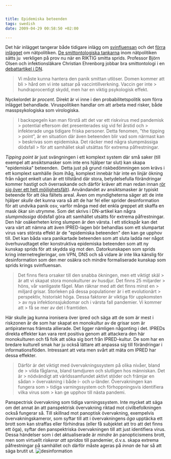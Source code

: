 ```yaml
--- 


title: Epidemiska beteenden 
tags: swedish 
date: 2009-04-29 00:58:50 +02:00 

---
```


Det här inlägget tangerar både tidigare inlägg om [svinfluensan](2009-04-27-smittor-geometri-och-information-om-svinfluensan.html) och det [förra inlägget](2009-04-27-fwd-jonas-andersson-om-natpolitik.html) om nätpolitiken. [De smittontologiska tankarna](http://christopherkullenberg.se/?p=336) inom nätpolitiken sätts ju  verkligen på prov nu när en RIKTIG smitta sprids. Professor Björn Olsen och infektionsläkare Christian Ehrenborg jobbar bra smittontologi i en [debattartikel i DN](http://www.dn.se/opinion/debatt/svininfluensan-har-kraft-att-utvecklas-till-pandemi-1.853714).

> Vi måste kunna hantera den panik smittan utlöser. Domen kommer att bli > hård om vi inte satsar på vaccintillverkning. Vaccin ger inte > hundraprocentigt skydd, men har en viktig psykologisk effekt.

Nyckelordet är *procent*. Direkt är vi inne i den probabilitetspolitik som förra inlägget behandlade. Viruspolitiken handlar om att arbeta med risker, både masspsykologiska som virologiska.

> I backspegeln kan man förstå att det var ett riskvirus med pandemisk > potential eftersom det presenterades sig vid fel årstid och > infekterade unga tidigare friska personer. Detta fenomen, ”the tipping > point”, är en situation där även beteenden blir vad som närmast kan > beskrivas som epidemiska. Det räcker med några slumpmässiga dödsfall > för att samhället skall utsättas för extrema påfrestningar.

*Tipping point* är just svängningen i ett komplext system där små saker (till exempel att ansiktsmasker som inte ens hjälper tar slut) kan skapa "epidemiska" beteenden.  Detta just på grund riskbedömningen som krävs i ett komplext samhälle (kom ihåg, komplext innebär här inte en linjär ökning från något enkelt utan är ett tillstånd där stora, betydelsefulla förändringar kommer hastigt och överraskande och därför kräver att man redan innan [rör sig över ett helt möjlighetsfält](2008-10-01-wayne-gretzky-som-signalspanare.html)). Användandet av ansiktsmasker är typiskt beteende för att öka fältets areal. Även om myndigheterna säger att de inte hjälper *skulle* det kunna vara så att de har fel eller sprider desinformation för att undvika panik osv, varför många med det enkla greppet att skaffa en mask ökar sin utrymme. Som det skrivs i DN-artikel kan några *slumpmässiga* dödsfall göra att samhället utsätts för extrema påfrestningar. Den här osäkerheten kring slumpen är den värsta. I ett stickspår kan det vara värt att nämna att även IPRED-lagen bör behandlas som ett slumpartat virus vars största effekt är de "epidemiska beteenden" den kan ge upphov till. Det kan båda vara panikartade beteenden som att sluta ladda ner något överhuvudtaget eller konstruktiva epidemiska beteenden som att ny kunskap sprids för att skydda sig mot den. Datorkunskapen som sprids kring internetregleringar, om VPN, DNS och så vidare är inte lika känslig för desinformation som den mer osäkra och mindre formaliserade kunskap som sprids krings svinfluensan.

> Det finns flera orsaker till den snabba ökningen, men ett viktigt skäl > är att vi skapat stora monokulturer av husdjur. Det finns 25 miljarder > höns, vår vanligaste fågel. Man räknar med att det finns minst en > miljard grisar. Storleken på dessa populationer är i ett evolutionärt > perspektiv, historiskt höga. Dessa faktorer är viktiga för uppkomsten > av nya infektionssjukdomar och i värsta fall pandemier. Vi kommer att > få se mer av det i framtiden.

Här skulle jag kunna ironisera över ipred och säga att de som är mest i riskzonen är de som har skapat en monokultur av de grisar som är antipiraternas främsta allierade. Det ligger nämligen någonting i det. IPREDs direkta effekter kan vara rent positiva genom att attackera den här monokulturen och få folk att söka sig bort från IPRED-kultur. De som har en bredare kulturell smak har ju också lättare att anpassa sig till förändringar i informationsflöden. Intressant att veta men svårt att mäta om IPRED har dessa effekter.

> Därför är det viktigt med övervakningssystem på olika nivåer, bland de > vilda fåglarna, bland tamdjuren och slutligen hos människan. Det är > nödvändigt att världssamfundet aktivt stöder och främjar en sådan > övervakning i både i- och u-länder. Övervakningen kan fungera som > tidiga varningssystem och förhoppningsvis identifiera vilka virus som > kan ge upphov till nästa pandemi.

Panspectrisk övervakning som tidiga varningssystem. Inte mycket att säga om det annat än att panspektrisk övervakning riktad mot civilbefolkningen också fungerar så. Till skillnad mot panoptisk övervakning, exempelvis övervakningskameror, som syftar till att i övervakningens *öga* upptäcka ett brott som kan straffas eller förhindras (eller få subjektet att tro att det finns ett öga), syftar den panspektriska övervakningen till att just identifiera virus. Dessa händelser som i det aktualiserade är *mindre* än panopticismens brott, men som virtuellt *riskerar att spridas* till pandemier, d.v.s. skapa extrema påfrestningar på samhället och därför måste ageras på *innan* de har så att säga brutit ut. ![](http://s3.amazonaws.com/twitpic/photos/large/7005146.jpg?AWSAccessKeyId=0ZRYP5X5F6FSMBCCSE82&Expires=1240960912&Signature=YlbVimZ34NoFANVHMathi17DShQ%3D "desinformation") 